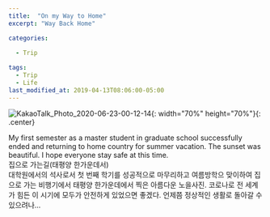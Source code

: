 ```yaml
---
title:  "On my Way to Home"
excerpt: "Way Back Home"

categories:
  
  - Trip

tags:
  - Trip
  - Life
last_modified_at: 2019-04-13T08:06:00-05:00
---
```

![KakaoTalk_Photo_2020-06-23-00-12-14](https://user-images.githubusercontent.com/43649503/85304227-76648b80-b4e6-11ea-8d9c-66fd8c283ce0.jpeg){: width="70%" height="70%"}{: .center}




<div style="text-align: left">My first semester as a master student in graduate school successfully ended and returning to home country for summer vacation. The sunset was beautiful. I hope everyone stay safe at this time.</div>

<div style="text-align: left">집으로 가는길(태평양 한가운데서)</div>

<div style="text-align: left">대학원에서의 석사로서 첫 번째 학기를 성공적으로 마무리하고 여름방학으 맞이하여 집으로 가는 비행기에서 태평양 한가운데에서 찍은 아름다운 노을사진. 코로나로 전 세계가 힘든 이 시기에 모두가 안전하게 있었으면 좋겠다. 언제쯤 정상적인 생활로 돌아갈 수 있으려나...</div>
